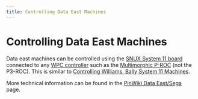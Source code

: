 ```yaml
---
title: Controlling Data East Machines
---
```


# Controlling Data East Machines


Data east machines can be controlled using the
[SNUX System 11 board](../hardware/snux.md) connected to any [WPC controller](wpc.md) such as the
[Multimorphic P-ROC](../hardware/multimorphic/index.md) (not the P3-ROC). This is similar to
[Controlling Williams, Bally System 11 Machines](system11.md).

More technical information can be found in the [PinWiki Data
East/Sega](http://www.pinwiki.com/wiki/index.php?title=Data_East/Sega)
page.
